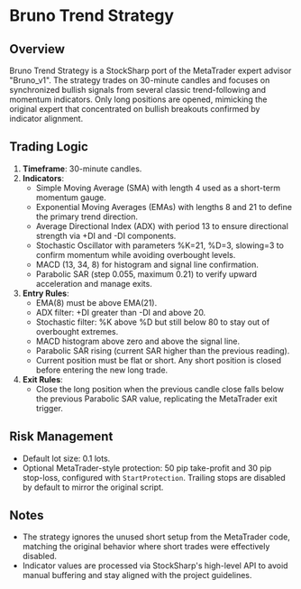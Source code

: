 # Bruno Trend Strategy

## Overview

Bruno Trend Strategy is a StockSharp port of the MetaTrader expert advisor "Bruno_v1". The strategy trades on 30-minute candles and focuses on synchronized bullish signals from several classic trend-following and momentum indicators. Only long positions are opened, mimicking the original expert that concentrated on bullish breakouts confirmed by indicator alignment.

## Trading Logic

1. **Timeframe**: 30-minute candles.
2. **Indicators**:
   - Simple Moving Average (SMA) with length 4 used as a short-term momentum gauge.
   - Exponential Moving Averages (EMAs) with lengths 8 and 21 to define the primary trend direction.
   - Average Directional Index (ADX) with period 13 to ensure directional strength via +DI and -DI components.
   - Stochastic Oscillator with parameters %K=21, %D=3, slowing=3 to confirm momentum while avoiding overbought levels.
   - MACD (13, 34, 8) for histogram and signal line confirmation.
   - Parabolic SAR (step 0.055, maximum 0.21) to verify upward acceleration and manage exits.
3. **Entry Rules**:
   - EMA(8) must be above EMA(21).
   - ADX filter: +DI greater than -DI and above 20.
   - Stochastic filter: %K above %D but still below 80 to stay out of overbought extremes.
   - MACD histogram above zero and above the signal line.
   - Parabolic SAR rising (current SAR higher than the previous reading).
   - Current position must be flat or short. Any short position is closed before entering the new long trade.
4. **Exit Rules**:
   - Close the long position when the previous candle close falls below the previous Parabolic SAR value, replicating the MetaTrader exit trigger.

## Risk Management

- Default lot size: 0.1 lots.
- Optional MetaTrader-style protection: 50 pip take-profit and 30 pip stop-loss, configured with `StartProtection`. Trailing stops are disabled by default to mirror the original script.

## Notes

- The strategy ignores the unused short setup from the MetaTrader code, matching the original behavior where short trades were effectively disabled.
- Indicator values are processed via StockSharp's high-level API to avoid manual buffering and stay aligned with the project guidelines.
